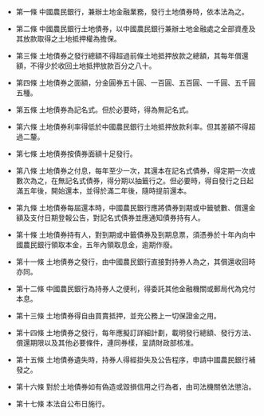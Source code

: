* 第一條 中國農民銀行，兼辦土地金融業務，發行土地債券時，依本法為之。

* 第二條 中國農民銀行土地債券，以中國農民銀行兼辦土地金融處之全部資產及其放款取得之土地抵押權為擔保。

* 第三條 土地債券之發行總額不得超過前條土地抵押放款之總額，其每年償還額，不得少於收回土地抵押放款百分之八十。

* 第四條 土地債券之面額，分金圓券五十圓、一百圓、五百圓、一千圓、五千圓五種。

* 第五條 土地債券為記名式。但於必要時，得為無記名式。

* 第六條 土地債券利率得低於中國農民銀行土地抵押放款利率。但其差額不得超過二釐。

* 第七條 土地債券按債券面額十足發行。

* 第八條 土地債券之付息，每年至少一次，其還本在記名式債券，得定期一次或數次為之，在無記名式債券，得分期以抽籤行之。但必要時，得自發行之日起滿五年後，開始還本，並得於滿二年後，隨時提前還本。

* 第九條 土地債券每屆還本時，中國農民銀行應將債券到期或中籤號數、償還金額及支付日期登報公告，對記名式債券並應通知債券持有人。

* 第十條 土地債券持有人，對到期或中籤債券及到期息票，須憑券於十年內向中國農民銀行領取本金，五年內領取息金，逾期作廢。

* 第十一條 土地債券之發行，由中國農民銀行直接對持券人為之，其償還收回時亦同。

* 第十二條 中國農民銀行為持券人之便利，得委託其他金融機關或郵局代為兌付本息。

* 第十三條 土地債券得自由買賣抵押，並充公務上一切保證金之用。

* 第十四條 土地債券之發行，每年應擬訂詳細計劃，載明發行總額、發行方法、償還期限以及其他必要條件，連同券樣，呈請財政部核准。

* 第十五條 土地債券遺失時，持券人得經掛失及公告程序，申請中國農民銀行補發之。

* 第十六條 對於土地債券如有偽造或毀損信用之行為者，由司法機關依法懲治。

* 第十七條 本法自公布日施行。


